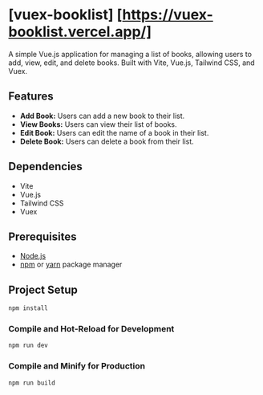 # [vuex-booklist] [https://vuex-booklist.vercel.app/]
A simple Vue.js application for managing a list of books, allowing users to add, view, edit, and delete books. Built with Vite, Vue.js, Tailwind CSS, and Vuex.

## Features

- **Add Book:** Users can add a new book to their list.
- **View Books:** Users can view their list of books.
- **Edit Book:** Users can edit the name of a book in their list.
- **Delete Book:** Users can delete a book from their list.

## Dependencies
- Vite
- Vue.js
- Tailwind CSS
- Vuex

## Prerequisites

- [Node.js](https://nodejs.org/)
- [npm](https://www.npmjs.com/) or [yarn](https://yarnpkg.com/) package manager


## Project Setup

```sh
npm install
```

### Compile and Hot-Reload for Development

```sh
npm run dev
```

### Compile and Minify for Production

```sh
npm run build
```
